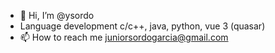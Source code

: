 - 👋 Hi, I’m @ysordo
- Language development c/c++, java, python, vue 3 (quasar)
- 📫 How to reach me juniorsordogarcia@gmail.com

<!---
ysordo/ysordo is a ✨ special ✨ repository because its `README.md` (this file) appears on your GitHub profile.
You can click the Preview link to take a look at your changes.
--->

